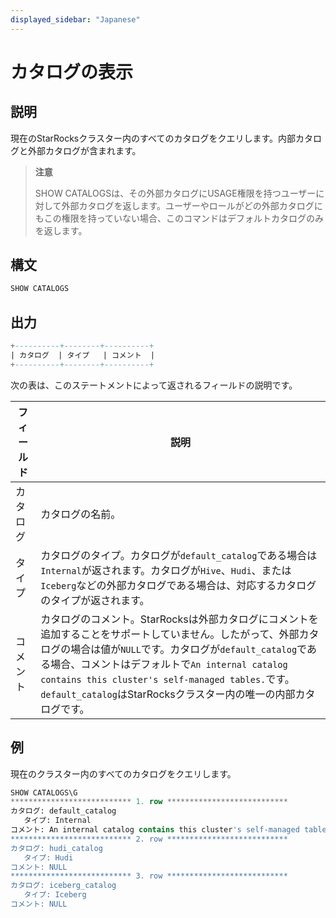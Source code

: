 ```yaml
---
displayed_sidebar: "Japanese"
---
```


# カタログの表示

## 説明

現在のStarRocksクラスター内のすべてのカタログをクエリします。内部カタログと外部カタログが含まれます。

> **注意**
>
> SHOW CATALOGSは、その外部カタログにUSAGE権限を持つユーザーに対して外部カタログを返します。ユーザーやロールがどの外部カタログにもこの権限を持っていない場合、このコマンドはデフォルトカタログのみを返します。

## 構文

```SQL
SHOW CATALOGS
```

## 出力

```SQL
+----------+--------+----------+
| カタログ  | タイプ   | コメント  |
+----------+--------+----------+
```

次の表は、このステートメントによって返されるフィールドの説明です。

| **フィールド** | **説明**                                              |
| ------------- | ------------------------------------------------------------ |
| カタログ       | カタログの名前。                                            |
| タイプ          | カタログのタイプ。カタログが`default_catalog`である場合は`Internal`が返されます。カタログが`Hive`、`Hudi`、または`Iceberg`などの外部カタログである場合は、対応するカタログのタイプが返されます。 |
| コメント       | カタログのコメント。StarRocksは外部カタログにコメントを追加することをサポートしていません。したがって、外部カタログの場合は値が`NULL`です。カタログが`default_catalog`である場合、コメントはデフォルトで`An internal catalog contains this cluster's self-managed tables.`です。`default_catalog`はStarRocksクラスター内の唯一の内部カタログです。 |

## 例

現在のクラスター内のすべてのカタログをクエリします。

```SQL
SHOW CATALOGS\G
*************************** 1. row ***************************
カタログ: default_catalog
   タイプ: Internal
コメント: An internal catalog contains this cluster's self-managed tables.
*************************** 2. row ***************************
カタログ: hudi_catalog
   タイプ: Hudi
コメント: NULL
*************************** 3. row ***************************
カタログ: iceberg_catalog
   タイプ: Iceberg
コメント: NULL
```
